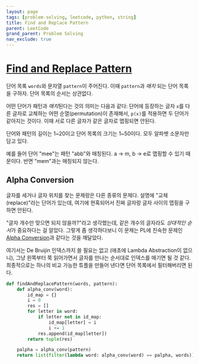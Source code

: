 ```yaml
---
layout: page
tags: [problem-solving, leetcode, python, string]
title: Find and Replace Pattern
parent: LeetCode
grand_parent: Problem Solving
nav_exclude: true
---
```


# [Find and Replace Pattern](https://leetcode.com/problems/find-and-replace-pattern/)

 단어 목록 `words`와 문자열 `pattern`이 주어진다. 이때 `pattern`과
 *매치* 되는 단어 목록을 구하자. 단어 목록의 순서는 상관없다.

 어떤 단어가 패턴과 *매치*된다는 것의 의미는 다음과 같다: 단어에
 등장하는 글자 `x`를 다른 글자로 교체하는 어떤 순열(permutation)이
 존재해서, `p(x)`를 적용하면 두 단어가 같아지는 것이다. 이때 서로 다른
 글자가 같은 글자로 맵핑되면 안된다.

 단어와 패턴의 길이는 1~20이고 단어 목록의 크기는 1~50이다. 모두
 알파벳 소문자만 담고 있다.

 예를 들어 단어 "mee"는 패턴 "abb"와 매칭된다. a -> m, b -> e로 맵핑할
 수 있기 때문이다. 반면 "mem"과는 매칭되지 않는다.

## Alpha Conversion

 글자를 세거나 글자 위치를 찾는 문제랑은 다른 종류의 문제다. 설명에
 "교체(replace)"라는 단어가 있는데, 여기에 현혹되어서 진짜 글자랑 글자
 사이의 맵핑을 구하면 안된다.

 "글자 개수만 맞으면 되지 않을까?"라고 생각했는데, 같은 개수의
 글자라도 *상대적인 순서*가 중요하다는 걸 알았다. 그렇게 좀
 생각하다보니 이 문제는 PL에 친숙한 문제인 [Alpha
 Conversion](https://en.wikipedia.org/wiki/Lambda_calculus#%CE%B1-conversion)과
 같다는 것을 깨달았다.

 여기서는 De Bruijin 인덱스까지 쓸 필요는 없고 (애초에 Lambda
 Abstraction이 없으니), 그냥 왼쪽부터 쭉 읽어가면서 글자를 만나는
 순서대로 인덱스를 매기면 될 것 같다. 최종적으로는 하나의 비교 가능한
 튜플을 만들어 낸다면 단어 목록에서 필터해버리면 된다.

```python
def findAndReplacePattern(words, pattern):
    def alpha_conv(word):
        id_map = {}
        i = 0
        res = []
        for letter in word:
            if letter not in id_map:
                id_map[letter] = i
                i += 1
            res.append(id_map[letter])
        return tuple(res)

    palpha = alpha_conv(pattern)
    return list(filter(lambda word: alpha_conv(word) == palpha, words))
```

